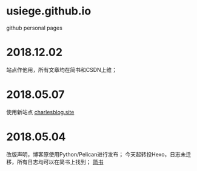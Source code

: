 # usiege.github.io
github personal pages

# 2018.12.02
站点作他用，所有文章均在简书和CSDN上维；

# 2018.05.07
使用新站点 [charlesblog.site](http://charlesblog.site)

# 2018.05.04
改版声明，博客原使用Python/Pelican进行发布；
今天起转投Hexo，日志未迁移，所有日志均可以在简书上找到；
[简书](https://www.jianshu.com/u/8a7d7e6876ab)

